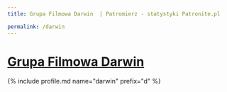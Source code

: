 ```yaml
---
title: Grupa Filmowa Darwin  | Patromierz - statystyki Patronite.pl

permalink: /darwin
---
```


# [Grupa Filmowa Darwin ](https://patronite.pl/darwin)

{% include profile.md name="darwin" prefix="d" %}

